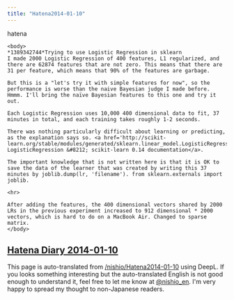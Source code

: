```yaml
---
title: "Hatena2014-01-10"
---
```


hatena

```
<body>
*1389342744*Trying to use Logistic Regression in sklearn
I made 2000 Logistic Regression of 400 features, L1 regularized, and there are 62874 features that are not zero. This means that there are 31 per feature, which means that 90% of the features are garbage.

But this is a "let's try it with simple features for now", so the performance is worse than the naive Bayesian judge I made before. Hmmm. I'll bring the naïve Bayesian features to this one and try it out.

Each Logistic Regression uses 10,000 400 dimensional data to fit, 37 minutes in total, and each training takes roughly 1-2 seconds.

There was nothing particularly difficult about learning or predicting, as the explanation says so. <a href='http://scikit-learn.org/stable/modules/generated/sklearn.linear_model.LogisticRegression.html'>sklearn.linear_model. LogisticRegression &#8212; scikit-learn 0.14 documentation</a>.

The important knowledge that is not written here is that it is OK to save the data of the learner that was created by writing this 37 minutes by joblib.dump(lr, 'filename'). from sklearn.externals import joblib.

<hr>

After adding the features, the 400 dimensional vectors shared by 2000 LRs in the previous experiment increased to 912 dimensional * 2000 vectors, which is hard to do on a MacBook Air. Changed to sparse matrix.
</body>
```


[Hatena Diary 2014-01-10](https://nishiohirokazu.hatenadiary.org/archive/2014/01/10)
---
This page is auto-translated from [/nishio/Hatena2014-01-10](https://scrapbox.io/nishio/Hatena2014-01-10) using DeepL. If you looks something interesting but the auto-translated English is not good enough to understand it, feel free to let me know at [@nishio_en](https://twitter.com/nishio_en). I'm very happy to spread my thought to non-Japanese readers.